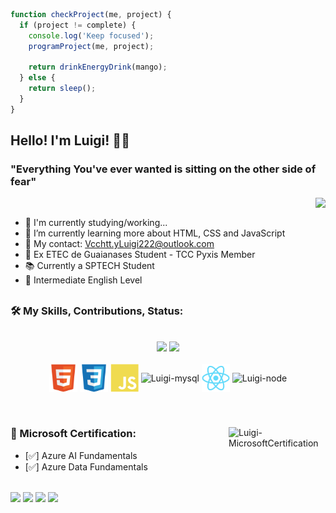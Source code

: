 ```javascript
function checkProject(me, project) {
  if (project != complete) {
    console.log('Keep focused');
    programProject(me, project);
    
    return drinkEnergyDrink(mango);
  } else {
    return sleep();
  }
}
```
## Hello! I'm Luigi! 👋😄

### "Everything You've ever wanted is sitting on the other side of fear"

<dl> 
  <dd> 
      <dl> 
          <dd> <img align="right" height="140em" src="https://media2.giphy.com/media/GYB9dW0icvBg4/200w.gif?cid=6c09b952z1720evvv7ttwckmthio9jxabpy68pymjaeyg3zr&rid=200w.gif&ct=s" /> 
        </dd>
      </dl>
  </dd> 
</dl>

<br>

- 📌 I'm currently studying/working...
- 📌 I’m currently learning more about HTML, CSS and JavaScript
- 📩 My contact: Vcchtt.yLuigi222@outlook.com
- 🚀 Ex ETEC de Guaianases Student - TCC Pyxis Member
- 📚 Currently a SPTECH Student
- 📢 Intermediate English Level
  
##
<div align="left" >
  
  ### 🛠️ My Skills, Contributions, Status:
<br>
  <a href="https://github.com/luigivicchietti"> </a>
  <div align="center">
  <img height="150em" src="https://github-readme-stats.vercel.app/api?username=luigivicchietti&show_icons=true&theme=dark&include_all_commits=true&count_private=true"/>
  
  <img height="150em" src="https://github-readme-stats.vercel.app/api/top-langs/?username=luigiVicchietti&layout=compact&langs_count=7&theme=dark"/>
</div>
<br>
<div align="center">
  <img align="center" alt="Luigi-HTML" height="45" width="45" src="https://raw.githubusercontent.com/devicons/devicon/master/icons/html5/html5-original.svg">
  <img align="center" alt="Luigi-CSS" height="45" width="45" src="https://raw.githubusercontent.com/devicons/devicon/master/icons/css3/css3-original.svg">
  <img align="center" alt="Luigi-Js" height="45" width="45" src="https://raw.githubusercontent.com/devicons/devicon/master/icons/javascript/javascript-plain.svg">
  <img align="center" alt="Luigi-mysql" height="45" width="45" src="https://cdn.jsdelivr.net/gh/devicons/devicon/icons/mysql/mysql-original.svg">
  <img align="center" alt="Luigi-React" height="45" width="45" src="https://raw.githubusercontent.com/devicons/devicon/master/icons/react/react-original.svg">
  <img align="center" alt="Luigi-node" height="45" width="45" src="https://cdn.jsdelivr.net/gh/devicons/devicon/icons/nodejs/nodejs-original.svg" />
</div>
  <br>
  
#
  
 <dl> 
  <dd> 
      <dl> 
          <dd> 
            <img align="right" alt="Luigi-MicrosoftCertification" height="155" width="155" src="https://images.credly.com/size/340x340/images/be8fcaeb-c769-4858-b567-ffaaa73ce8cf/image.png">
        </dd>
      </dl>
  </dd> 
</dl>
    
 ### 📌 Microsoft Certification:
- [✅] Azure AI Fundamentals <br>
- [✅] Azure Data Fundamentals
  
<br>
  <a href="https://instagram.com/ylu1gi" target="_blank"><img src="https://img.shields.io/badge/-Instagram-%23E4405F?style=for-the-badge&logo=instagram&logoColor=white" target="_blank"></a>
  <a href="https://www.linkedin.com/in/#-45875016a" target="_blank"><img src="https://img.shields.io/badge/-LinkedIn-%230077B5?style=for-the-badge&logo=linkedin&logoColor=white" target="_blank"></a>
  <a href="https://open.spotify.com/user/22he4ob5qu3wt75q47yh72ydi" target="_blank"><img src="https://img.shields.io/badge/Spotify-1ED760?&style=for-the-badge&logo=spotify&logoColor=white" target="_blank"></a>
  <a href = "mailto:vcchtt.yluigi222@outlook.com"><img src="https://img.shields.io/badge/-Gmail-%23333?style=for-the-badge&logo=gmail&logoColor=white" target="_blank"></a>
